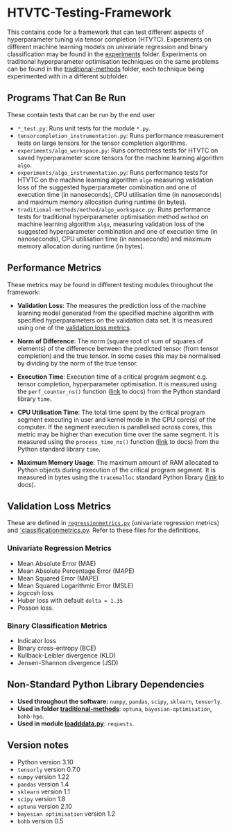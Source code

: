 # HTVTC-Testing-Framework

This contains code for a framework that can test different aspects of hyperparameter tuning via tensor completion (HTVTC). Experiments on different machine learning models on univariate regression and binary classification may be found in the [experiments](./experiments) folder. Experiments on traditional hyperparameter optimisation techniques on the same problems can be found in the [traditional-methods](./traditional-methods) folder, each technique being experimented with in a different subfolder.

## Programs That Can Be Run

These contain tests that can be run by the end user

- `*_test.py`: Runs unit tests for the module `*.py`.
- `tensorcompletion_instrumentation.py`: Runs performance measurement tests on large tensors for the tensor completion algorithms.
- `experiments/algo_workspace.py`: Runs correctness tests for HTVTC on saved hyperparameter score tensors for the machine learning algorithm `algo`.
- `experiments/algo_instrumentation.py`: Runs performance tests for HTVTC on the machine learning algorithm `algo` measuring validation loss of the suggested hyperparameter combination and one of execution time (in nanoseconds), CPU utilisation time (in nanoseconds) and maximum memory allocation during runtime (in bytes).
- `traditional-methods/method/algo_workspace.py`: Runs performance tests for traditional hyperparameter optimisation method `method` on machine learning algorithm `algo`, measuring validation loss of the suggested hyperparameter combination and one of execution time (in nanoseconds), CPU utilisation time (in nanoseconds) and maximum memory allocation during runtime (in bytes).

## Performance Metrics

These metrics may be found in different testing modules throughout the framework:

- **Validation Loss**: The measures the prediction loss of the machine learning model generated from the specified machine algorithm with specified hyperparameters on the validation data set. It is measured using one of the [validation loss metrics](#validation-loss-metrics).

- **Norm of Difference**: The norm (square root of sum of squares of elements) of the difference between the predicted tensor (from tensor completion) and the true tensor. In some cases this may be normalised by dividing by the norm of the true tensor.

- **Execution Time**: Execution time of a critical program segment e.g. tensor completion, hyperparameter optimisation. It is measured using the `perf_counter_ns()` function ([link](https://docs.python.org/3/library/time.html#time.perf_counter_ns) to docs) from the Python standard library `time`.

- **CPU Utilisation Time**: The total time spent by the critical program segment executing in user and kernel mode in the CPU core(s) of the computer. If the segment execution is parallelised across cores, this metric may be higher than execution time over the same segment. It is measured using the `process_time_ns()` function ([link](https://docs.python.org/3/library/time.html#time.process_time_ns) to docs) from the Python standard library `time`.

- **Maximum Memory Usage**: The maximum amount of RAM allocated to Python objects during execution of the critical program segment. It is measured in bytes using the `tracemalloc` standard Python library ([link](https://docs.python.org/3/library/tracemalloc.html) to docs).

## Validation Loss Metrics

These are defined in [`regressionmetrics.py`](./regressionmetrics.py) (univariate regression metrics) and [`classificationmetrics.py](./classificationmetrics.py). Refer to these files for the definitions.

### Univariate Regression Metrics

- Mean Absolute Error (MAE)
- Mean Absolute Percentage Error (MAPE)
- Mean Squared Error (MAPE)
- Mean Squared Logarithmic Error (MSLE)
- *logcosh* loss
- Huber loss with default `delta = 1.35`
- Posson loss.

### Binary Classification Metrics

- Indicator loss
- Binary cross-entropy (BCE)
- Kullback-Leibler divergence (KLD)
- Jensen-Shannon divergence (JSD)

## Non-Standard Python Library Dependencies

- **Used throughout the software:** `numpy`, `pandas`, `scipy`, `sklearn`, `tensorly`.
- **Used in folder [traditional-methods](./traditional-methods)**: `optuna`, `bayesian-optimisation`, `bohb-hpo`.
- **Used in module [loadddata.py](./loaddata.py)**: `requests`.

## Version notes
 - Python version 3.10
 - `tensorly` version 0.7.0
 - `numpy` version 1.22
 - `pandas` version 1.4
 - `sklearn` version 1.1
 - `scipy` version 1.8
 - `optuna` version 2.10
 - `bayesian optimisation` version 1.2
 - `bohb` version 0.5
